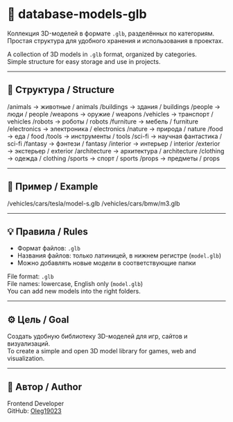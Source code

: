 # 🧩 database-models-glb

Коллекция 3D-моделей в формате `.glb`, разделённых по категориям.  
Простая структура для удобного хранения и использования в проектах.

A collection of 3D models in `.glb` format, organized by categories.  
Simple structure for easy storage and use in projects.

---

## 📁 Структура / Structure

/animals → животные / animals
/buildings → здания / buildings
/people → люди / people
/weapons → оружие / weapons
/vehicles → транспорт / vehicles
/robots → роботы / robots
/furniture → мебель / furniture
/electronics → электроника / electronics
/nature → природа / nature
/food → еда / food
/tools → инструменты / tools
/sci-fi → научная фантастика / sci-fi
/fantasy → фэнтези / fantasy
/interior → интерьер / interior
/exterior → экстерьер / exterior
/architecture → архитектура / architecture
/clothing → одежда / clothing
/sports → спорт / sports
/props → предметы / props

---

## 🚗 Пример / Example

/vehicles/cars/tesla/model-s.glb
/vehicles/cars/bmw/m3.glb


---

## 💡 Правила / Rules

- Формат файлов: `.glb`  
- Названия файлов: только латиницей, в нижнем регистре (`model.glb`)  
- Можно добавлять новые модели в соответствующие папки  

File format: `.glb`  
File names: lowercase, English only (`model.glb`)  
You can add new models into the right folders.

---

## ⚙️ Цель / Goal

Создать удобную библиотеку 3D-моделей для игр, сайтов и визуализаций.  
To create a simple and open 3D model library for games, web and visualization.

---

## 🧠 Автор / Author

Frontend Developer  
GitHub: [Oleg19023](https://github.com/Oleg19023)